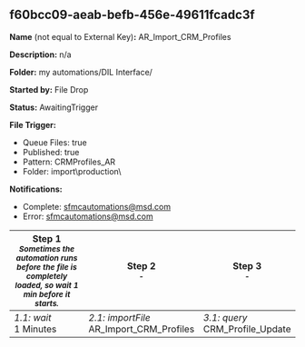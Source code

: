 ## f60bcc09-aeab-befb-456e-49611fcadc3f

**Name** (not equal to External Key)**:** AR_Import_CRM_Profiles

**Description:** n/a

**Folder:** my automations/DIL Interface/

**Started by:** File Drop

**Status:** AwaitingTrigger

**File Trigger:**

* Queue Files: true
* Published: true
* Pattern: CRMProfiles_AR
* Folder:  import\production\

**Notifications:**

* Complete: sfmcautomations@msd.com
* Error: sfmcautomations@msd.com

| Step 1<br>_<small>Sometimes the automation runs before the file is completely loaded, so wait 1 min before it starts.</small>_ | Step 2<br>_<small>-</small>_ | Step 3<br>_<small>-</small>_ |
| --- | --- | --- |
| _1.1: wait_<br>1 Minutes | _2.1: importFile_<br>AR_Import_CRM_Profiles | _3.1: query_<br>CRM_Profile_Update |
